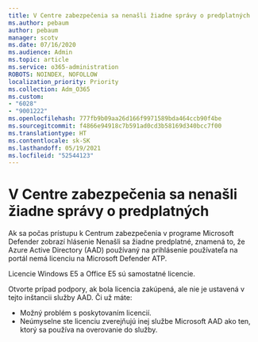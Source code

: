 ```yaml
---
title: V Centre zabezpečenia sa nenašli žiadne správy o predplatných
ms.author: pebaum
author: pebaum
manager: scotv
ms.date: 07/16/2020
ms.audience: Admin
ms.topic: article
ms.service: o365-administration
ROBOTS: NOINDEX, NOFOLLOW
localization_priority: Priority
ms.collection: Adm_O365
ms.custom:
- "6028"
- "9001222"
ms.openlocfilehash: 777fb9b09aa26d166f9971589bda464ccb90f4be
ms.sourcegitcommit: f4866e94918c7b591ad0cd3b58169d340bcc7f00
ms.translationtype: HT
ms.contentlocale: sk-SK
ms.lasthandoff: 05/19/2021
ms.locfileid: "52544123"
---
```

# <a name="no-subscriptions-found-message-in-the-security-center"></a>V Centre zabezpečenia sa nenašli žiadne správy o predplatných

Ak sa počas prístupu k Centrum zabezpečenia v programe Microsoft Defender zobrazí hlásenie Nenašli sa žiadne predplatné, znamená to, že Azure Active Directory (AAD) používaný na prihlásenie používateľa na portál nemá licenciu na Microsoft Defender ATP.  

Licencie Windows E5 a Office E5 sú samostatné licencie.

Otvorte prípad podpory, ak bola licencia zakúpená, ale nie je ustavená v tejto inštancii služby AAD. Či už máte: <br/>
-   Možný problém s poskytovaním licencií.<br/>
-   Neúmyselne ste licenciu zverejňujú inej službe Microsoft AAD ako ten, ktorý sa používa na overovanie do služby.